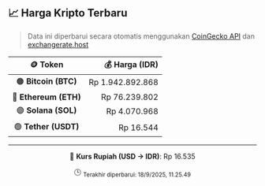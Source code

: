 

<!-- HARGA_KRIPTO -->
## 📈 Harga Kripto Terbaru

> Data ini diperbarui secara otomatis menggunakan [CoinGecko API](https://www.coingecko.com/) dan [exchangerate.host](https://exchangerate.host/)

<div align="center">

| 🪙 Token | 💰 Harga (IDR) |
|:------:|---------------:|
| 🟠 **Bitcoin (BTC)**   | Rp 1.942.892.868 |
| 🔵 **Ethereum (ETH)**  | Rp 76.239.802 |
| 🟣 **Solana (SOL)**    | Rp 4.070.968 |
| 🟢 **Tether (USDT)**   | Rp 16.544 |

---

💱 **Kurs Rupiah (USD → IDR)**: Rp 16.535

🕒 <sub>Terakhir diperbarui: 18/9/2025, 11.25.49</sub>

</div>
<!-- /HARGA_KRIPTO -->